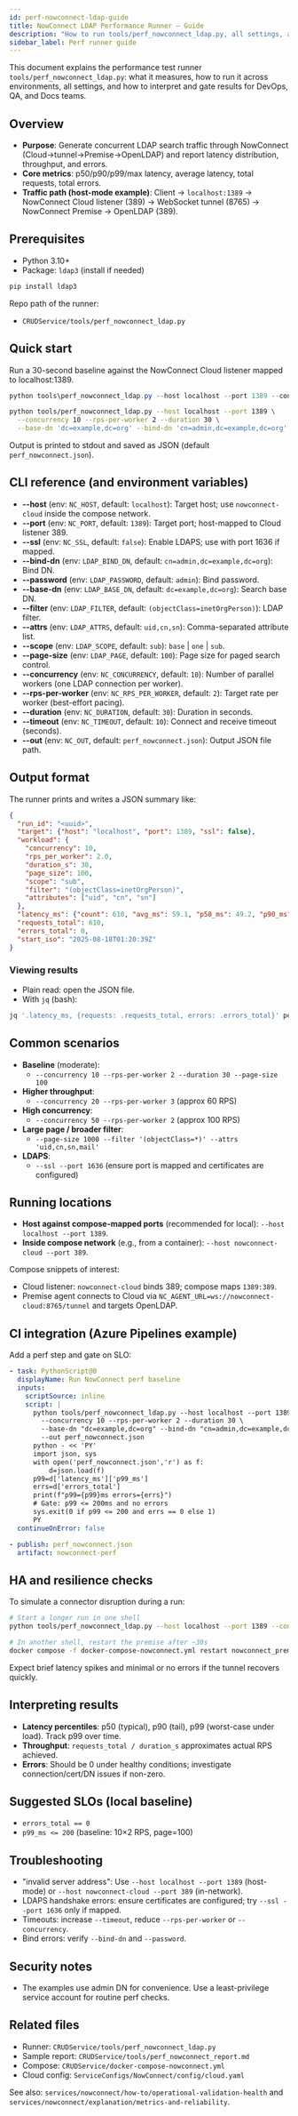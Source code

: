```yaml
---
id: perf-nowconnect-ldap-guide
title: NowConnect LDAP Performance Runner – Guide
description: "How to run tools/perf_nowconnect_ldap.py, all settings, and how to interpret and gate results."
sidebar_label: Perf runner guide
---
```


This document explains the performance test runner `tools/perf_nowconnect_ldap.py`: what it measures, how to run it across environments, all settings, and how to interpret and gate results for DevOps, QA, and Docs teams.

## Overview

- **Purpose**: Generate concurrent LDAP search traffic through NowConnect (Cloud→tunnel→Premise→OpenLDAP) and report latency distribution, throughput, and errors.
- **Core metrics**: p50/p90/p99/max latency, average latency, total requests, total errors.
- **Traffic path (host-mode example)**: Client → `localhost:1389` → NowConnect Cloud listener (389) → WebSocket tunnel (8765) → NowConnect Premise → OpenLDAP (389).

## Prerequisites

- Python 3.10+
- Package: `ldap3` (install if needed)

```bash
pip install ldap3
```

Repo path of the runner:
- `CRUDService/tools/perf_nowconnect_ldap.py`

## Quick start

Run a 30-second baseline against the NowConnect Cloud listener mapped to localhost:1389.

```powershell
python tools\perf_nowconnect_ldap.py --host localhost --port 1389 --concurrency 10 --rps-per-worker 2 --duration 30 --base-dn "dc=example,dc=org" --bind-dn "cn=admin,dc=example,dc=org" --password "admin"
```

```bash
python tools/perf_nowconnect_ldap.py --host localhost --port 1389 \
  --concurrency 10 --rps-per-worker 2 --duration 30 \
  --base-dn 'dc=example,dc=org' --bind-dn 'cn=admin,dc=example,dc=org' --password 'admin'
```

Output is printed to stdout and saved as JSON (default `perf_nowconnect.json`).

## CLI reference (and environment variables)

- **--host** (env: `NC_HOST`, default: `localhost`): Target host; use `nowconnect-cloud` inside the compose network.
- **--port** (env: `NC_PORT`, default: `1389`): Target port; host-mapped to Cloud listener 389.
- **--ssl** (env: `NC_SSL`, default: `false`): Enable LDAPS; use with port 1636 if mapped.
- **--bind-dn** (env: `LDAP_BIND_DN`, default: `cn=admin,dc=example,dc=org`): Bind DN.
- **--password** (env: `LDAP_PASSWORD`, default: `admin`): Bind password.
- **--base-dn** (env: `LDAP_BASE_DN`, default: `dc=example,dc=org`): Search base DN.
- **--filter** (env: `LDAP_FILTER`, default: `(objectClass=inetOrgPerson)`): LDAP filter.
- **--attrs** (env: `LDAP_ATTRS`, default: `uid,cn,sn`): Comma-separated attribute list.
- **--scope** (env: `LDAP_SCOPE`, default: `sub`): `base` | `one` | `sub`.
- **--page-size** (env: `LDAP_PAGE`, default: `100`): Page size for paged search control.
- **--concurrency** (env: `NC_CONCURRENCY`, default: `10`): Number of parallel workers (one LDAP connection per worker).
- **--rps-per-worker** (env: `NC_RPS_PER_WORKER`, default: `2`): Target rate per worker (best-effort pacing).
- **--duration** (env: `NC_DURATION`, default: `30`): Duration in seconds.
- **--timeout** (env: `NC_TIMEOUT`, default: `10`): Connect and receive timeout (seconds).
- **--out** (env: `NC_OUT`, default: `perf_nowconnect.json`): Output JSON file path.

## Output format

The runner prints and writes a JSON summary like:

```json
{
  "run_id": "<uuid>",
  "target": {"host": "localhost", "port": 1389, "ssl": false},
  "workload": {
    "concurrency": 10,
    "rps_per_worker": 2.0,
    "duration_s": 30,
    "page_size": 100,
    "scope": "sub",
    "filter": "(objectClass=inetOrgPerson)",
    "attributes": ["uid", "cn", "sn"]
  },
  "latency_ms": {"count": 610, "avg_ms": 59.1, "p50_ms": 49.2, "p90_ms": 107.3, "p99_ms": 152.8, "max_ms": 191.1},
  "requests_total": 610,
  "errors_total": 0,
  "start_iso": "2025-08-18T01:20:39Z"
}
```

### Viewing results

- Plain read: open the JSON file.
- With `jq` (bash):

```bash
jq '.latency_ms, {requests: .requests_total, errors: .errors_total}' perf_nowconnect.json
```

## Common scenarios

- **Baseline** (moderate):
  - `--concurrency 10 --rps-per-worker 2 --duration 30 --page-size 100`
- **Higher throughput**:
  - `--concurrency 20 --rps-per-worker 3` (approx 60 RPS)
- **High concurrency**:
  - `--concurrency 50 --rps-per-worker 2` (approx 100 RPS)
- **Large page / broader filter**:
  - `--page-size 1000 --filter '(objectClass=*)' --attrs 'uid,cn,sn,mail'`
- **LDAPS**:
  - `--ssl --port 1636` (ensure port is mapped and certificates are configured)

## Running locations

- **Host against compose-mapped ports** (recommended for local): `--host localhost --port 1389`.
- **Inside compose network** (e.g., from a container): `--host nowconnect-cloud --port 389`.

Compose snippets of interest:
- Cloud listener: `nowconnect-cloud` binds 389; compose maps `1389:389`.
- Premise agent connects to Cloud via `NC_AGENT_URL=ws://nowconnect-cloud:8765/tunnel` and targets OpenLDAP.

## CI integration (Azure Pipelines example)

Add a perf step and gate on SLO:

```yaml
- task: PythonScript@0
  displayName: Run NowConnect perf baseline
  inputs:
    scriptSource: inline
    script: |
      python tools/perf_nowconnect_ldap.py --host localhost --port 1389 \
        --concurrency 10 --rps-per-worker 2 --duration 30 \
        --base-dn "dc=example,dc=org" --bind-dn "cn=admin,dc=example,dc=org" --password "admin" \
        --out perf_nowconnect.json
      python - << 'PY'
      import json, sys
      with open('perf_nowconnect.json','r') as f:
          d=json.load(f)
      p99=d['latency_ms']['p99_ms']
      errs=d['errors_total']
      print(f"p99={p99}ms errors={errs}")
      # Gate: p99 <= 200ms and no errors
      sys.exit(0 if p99 <= 200 and errs == 0 else 1)
      PY
  continueOnError: false

- publish: perf_nowconnect.json
  artifact: nowconnect-perf
```

## HA and resilience checks

To simulate a connector disruption during a run:

```bash
# Start a longer run in one shell
python tools/perf_nowconnect_ldap.py --host localhost --port 1389 --concurrency 20 --rps-per-worker 3 --duration 120

# In another shell, restart the premise after ~30s
docker compose -f docker-compose-nowconnect.yml restart nowconnect_premise
```

Expect brief latency spikes and minimal or no errors if the tunnel recovers quickly.

## Interpreting results

- **Latency percentiles**: p50 (typical), p90 (tail), p99 (worst-case under load). Track p99 over time.
- **Throughput**: `requests_total / duration_s` approximates actual RPS achieved.
- **Errors**: Should be 0 under healthy conditions; investigate connection/cert/DN issues if non-zero.

## Suggested SLOs (local baseline)

- `errors_total == 0`
- `p99_ms <= 200` (baseline:
  10×2 RPS, page=100)

## Troubleshooting

- "invalid server address": Use `--host localhost --port 1389` (host-mode) or `--host nowconnect-cloud --port 389` (in-network).
- LDAPS handshake errors: ensure certificates are configured; try `--ssl --port 1636` only if mapped.
- Timeouts: increase `--timeout`, reduce `--rps-per-worker` or `--concurrency`.
- Bind errors: verify `--bind-dn` and `--password`.

## Security notes

- The examples use admin DN for convenience. Use a least-privilege service account for routine perf checks.

## Related files

- Runner: `CRUDService/tools/perf_nowconnect_ldap.py`
- Sample report: `CRUDService/tools/perf_nowconnect_report.md`
- Compose: `CRUDService/docker-compose-nowconnect.yml`
- Cloud config: `ServiceConfigs/NowConnect/config/cloud.yaml`

See also: `services/nowconnect/how-to/operational-validation-health` and `services/nowconnect/explanation/metrics-and-reliability`.